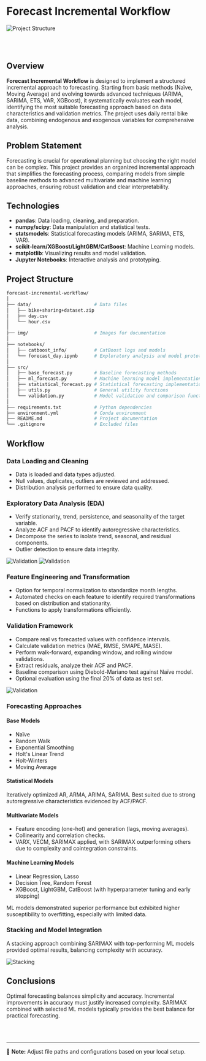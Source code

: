 # Forecast Incremental Workflow

![Project Structure](img/project.png)

<br></br>

## Overview
**Forecast Incremental Workflow** is designed to implement a structured incremental approach to forecasting. Starting from basic methods (Naïve, Moving Average) and evolving towards advanced techniques (ARIMA, SARIMA, ETS, VAR, XGBoost), it systematically evaluates each model, identifying the most suitable forecasting approach based on data characteristics and validation metrics. The project uses daily rental bike data, combining endogenous and exogenous variables for comprehensive analysis.

## Problem Statement
Forecasting is crucial for operational planning but choosing the right model can be complex. This project provides an organized incremental approach that simplifies the forecasting process, comparing models from simple baseline methods to advanced multivariate and machine learning approaches, ensuring robust validation and clear interpretability.

## Technologies
- **pandas**: Data loading, cleaning, and preparation.
- **numpy/scipy**: Data manipulation and statistical tests.
- **statsmodels**: Statistical forecasting models (ARIMA, SARIMA, ETS, VAR).
- **scikit-learn/XGBoost/LightGBM/CatBoost**: Machine Learning models.
- **matplotlib**: Visualizing results and model validation.
- **Jupyter Notebooks**: Interactive analysis and prototyping.

## Project Structure

```bash
forecast-incremental-workflow/
│
├── data/                       # Data files
│   ├── bike+sharing+dataset.zip
│   ├── day.csv
│   └── hour.csv
│
├── img/                        # Images for documentation
│
├── notebooks/
│   ├── catboost_info/          # CatBoost logs and models
│   └── forecast_day.ipynb      # Exploratory analysis and model prototyping
│
├── src/
│   ├── base_forecast.py        # Baseline forecasting methods
│   ├── ml_forecast.py          # Machine learning model implementations
│   ├── statistical_forecast.py # Statistical forecasting implementations
│   ├── utils.py                # General utility functions
│   └── validation.py           # Model validation and comparison functions
│
├── requirements.txt            # Python dependencies
├── environment.yml             # Conda environment
├── README.md                   # Project documentation
└── .gitignore                  # Excluded files
```

## Workflow

### Data Loading and Cleaning
- Data is loaded and data types adjusted.
- Null values, duplicates, outliers are reviewed and addressed.
- Distribution analysis performed to ensure data quality.

### Exploratory Data Analysis (EDA)
- Verify stationarity, trend, persistence, and seasonality of the target variable.
- Analyze ACF and PACF to identify autoregressive characteristics.
- Decompose the series to isolate trend, seasonal, and residual components.
- Outlier detection to ensure data integrity.

![Validation](img/decomposition.png)
![Validation](img/acf.png)

### Feature Engineering and Transformation
- Option for temporal normalization to standardize month lengths.
- Automated checks on each feature to identify required transformations based on distribution and stationarity.
- Functions to apply transformations efficiently.

### Validation Framework
- Compare real vs forecasted values with confidence intervals.
- Calculate validation metrics (MAE, RMSE, SMAPE, MASE).
- Perform walk-forward, expanding window, and rolling window validations.
- Extract residuals, analyze their ACF and PACF.
- Baseline comparison using Diebold-Mariano test against Naïve model.
- Optional evaluation using the final 20% of data as test set.

![Validation](img/validation.png)

### Forecasting Approaches

#### Base Models
- Naïve
- Random Walk
- Exponential Smoothing
- Holt's Linear Trend
- Holt-Winters
- Moving Average

#### Statistical Models
Iteratively optimized AR, ARMA, ARIMA, SARIMA. Best suited due to strong autoregressive characteristics evidenced by ACF/PACF.

#### Multivariate Models
- Feature encoding (one-hot) and generation (lags, moving averages).
- Collinearity and correlation checks.
- VARX, VECM, SARIMAX applied, with SARIMAX outperforming others due to complexity and cointegration constraints.

#### Machine Learning Models
- Linear Regression, Lasso
- Decision Tree, Random Forest
- XGBoost, LightGBM, CatBoost (with hyperparameter tuning and early stopping)

ML models demonstrated superior performance but exhibited higher susceptibility to overfitting, especially with limited data.

### Stacking and Model Integration
A stacking approach combining SARIMAX with top-performing ML models provided optimal results, balancing complexity with accuracy.

![Stacking](img/stacking.png)

## Conclusions
Optimal forecasting balances simplicity and accuracy. Incremental improvements in accuracy must justify increased complexity. SARIMAX combined with selected ML models typically provides the best balance for practical forecasting.

<br></br>

---

📌 **Note:** Adjust file paths and configurations based on your local setup.
